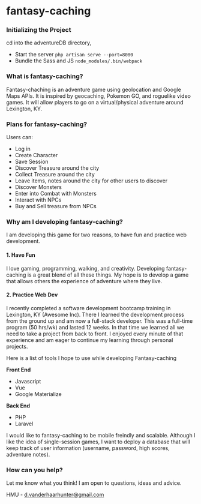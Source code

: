 # fantasy-caching

### Initializing the Project
cd into the adventureDB directory,
* Start the server
`
php artisan serve --port=8080
`
* Bundle the Sass and JS
`
node_modules/.bin/webpack
`
### What is fantasy-caching?

Fantasy-chaching is an adventure game using geolocation and Google Maps APIs.
It is inspired by geocaching, Pokemon GO, and roguelike video games.
It will allow players to go on a virtual/physical adventure around Lexington, KY.


### Plans for fantasy-caching?

Users can:

* Log in
* Create Character
* Save Session
* Discover Treasure around the city
* Collect Treasure around the city
* Leave items, notes around the city for other users to discover
* Discover Monsters
* Enter into Combat with Monsters
* Interact with NPCs
* Buy and Sell treasure from NPCs


### Why am I developing fantasy-caching?

I am developing this game for two reasons, to have fun and practice web development.

#### 1. Have Fun

I love gaming, programming, walking, and creativity. Developing fantasy-caching is a great blend of all these things.
My hope is to develop a game that allows others the experience of adventure where they live.

#### 2. Practice Web Dev

I recently completed a software development bootcamp training in Lexington, KY (Awesome Inc). There I learned the development process from the ground up and am now a full-stack developer. This was a full-time program (50 hrs/wk) and lasted 12 weeks. In that time we learned all we need to take a project from back to front. I enjoyed every minute of that experience and am eager to continue my learning through personal projects.

Here is a list of tools I hope to use while developing Fantasy-caching

__Front End__

* Javascript
* Vue
* Google Materialize

__Back End__

* PHP
* Laravel

I would like to fantasy-caching to be mobile freindly and scalable.
Although I like the idea of single-session games, I want to deploy a database that will keep track of user information (username, password, high scores, adventure notes).

### How can you help?

Let me know what you think! I am open to questions, ideas and advice.

HMU - d.vanderhaarhunter@gmail.com
